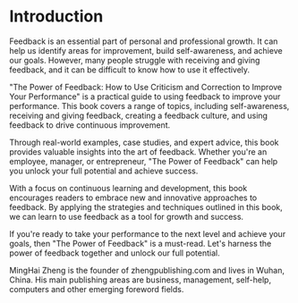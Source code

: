 # Introduction

Feedback is an essential part of personal and professional growth. It can help us identify areas for improvement, build self-awareness, and achieve our goals. However, many people struggle with receiving and giving feedback, and it can be difficult to know how to use it effectively.

"The Power of Feedback: How to Use Criticism and Correction to Improve Your Performance" is a practical guide to using feedback to improve your performance. This book covers a range of topics, including self-awareness, receiving and giving feedback, creating a feedback culture, and using feedback to drive continuous improvement.

Through real-world examples, case studies, and expert advice, this book provides valuable insights into the art of feedback. Whether you're an employee, manager, or entrepreneur, "The Power of Feedback" can help you unlock your full potential and achieve success.

With a focus on continuous learning and development, this book encourages readers to embrace new and innovative approaches to feedback. By applying the strategies and techniques outlined in this book, we can learn to use feedback as a tool for growth and success.

If you're ready to take your performance to the next level and achieve your goals, then "The Power of Feedback" is a must-read. Let's harness the power of feedback together and unlock our full potential.


MingHai Zheng is the founder of zhengpublishing.com and lives in Wuhan, China. His main publishing areas are business, management, self-help, computers and other emerging foreword fields.

